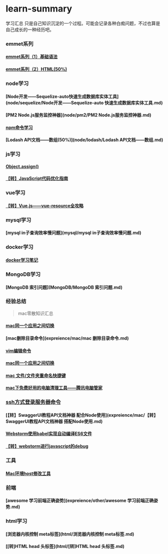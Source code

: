 # learn-summary
学习汇总
只是自己知识沉淀的一个过程。可能会记录各种白痴问题，不过也算是自己成长的一种经历吧。

### emmet系列

#### [emmet系列（1）基础语法](tools/emmet/emmet系列（1）基础语法.md)

#### [emmet系列（2）HTML(50%)](tools/emmet/emmet系列（2）HTML.md)

### node学习

#### [Node开发——Sequelize-auto快速生成数据库实体工具](node/sequelize/Node开发——Sequelize-auto 快速生成数据库实体工具.md)

#### [PM2 Node.js服务监控神器](node/pm2/PM2 Node.js服务监控神器.md)

#### [npm命令学习](node/npm/npm命令学习.md)

#### [Lodash API文档——数组(50%)](node/lodash/Lodash API文档——数组.md)



### js学习

#### [Object.assign()](expreience/js/Object.assign().md)

#### [【转】JavaScript代码优化指南](js/【转】JavaScript代码优化指南.md)

### vue学习
#### [【转】Vue.js——vue-resource全攻略](vue/【转】Vue.js——vue-resource全攻略.md)



### mysql学习

#### [mysql in子查询效率慢问题](mysql/mysql in子查询效率慢问题.md)



### docker学习

#### [docker学习笔记](expreience/docker/docker学习笔记.md)



### MongoDB学习

#### [MongoDB 索引问题](MongoDB/MongoDB 索引问题.md)



### 经验总结

> mac零散知识汇总

#### [mac同一个应用之间切换](expreience/mac/mac同一个应用之间切换.md)
#### [mac删除目录命令](expreience/mac/mac 删除目录命令.md)
#### [vim编辑命令](expreience/mac/vim编辑命令.md)
#### [mac同一个应用之间切换](expreience/mac/mac同一个应用之间切换.md)

#### [mac 文件/文件夹重命名快捷键](expreience/mac/文件文件夹重命名快捷键.md)

#### [mac下免费好用的电脑清理工具——腾讯电脑管家](expreience/mac/mac下免费好用的电脑清理工具——腾讯电脑管家.md)

### [ssh方式登录服务器命令](expreience/mac/production/ssh方式登录服务器命令.md)

#### [【转】SwaggerUI教程API文档神器 配合Node使用](expreience/mac/【转】SwaggerUI教程API文档神器 搭配Node使用.md)

#### [Webstorm使用babel实现自动编译ES6文件](tools/webstorm/Webstorm使用babel实现自动编译ES6文件.md)

#### [【转】webstorm进行javascript的debug](/tools/webstorm/【转】webstorm进行javascript的debug.md)

### 工具

#### [Mac环境host修改工具](tools/hosts/Mac环境host修改工具.md)

### 前端

#### [awesome 学习前端正确姿势](expreience/other/awesome 学习前端正确姿势.md)
### html学习

#### [浏览器内核控制 meta标签](html/浏览器内核控制 meta标签.md)

#### [[转]HTML head 头标签](html/[转]HTML head 头标签.md)